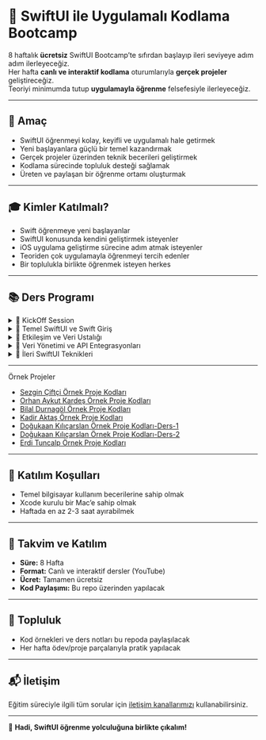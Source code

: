 # 🎉 SwiftUI ile Uygulamalı Kodlama Bootcamp

8 haftalık **ücretsiz** SwiftUI Bootcamp’te sıfırdan başlayıp ileri seviyeye adım adım ilerleyeceğiz.  
Her hafta **canlı ve interaktif kodlama** oturumlarıyla **gerçek projeler** geliştireceğiz.  
Teoriyi minimumda tutup **uygulamayla öğrenme** felsefesiyle ilerleyeceğiz.

---

## 🎯 Amaç
- SwiftUI öğrenmeyi kolay, keyifli ve uygulamalı hale getirmek  
- Yeni başlayanlara güçlü bir temel kazandırmak  
- Gerçek projeler üzerinden teknik becerileri geliştirmek  
- Kodlama sürecinde topluluk desteği sağlamak  
- Üreten ve paylaşan bir öğrenme ortamı oluşturmak  

---

## 🎓 Kimler Katılmalı?
- Swift öğrenmeye yeni başlayanlar  
- SwiftUI konusunda kendini geliştirmek isteyenler  
- iOS uygulama geliştirme sürecine adım atmak isteyenler  
- Teoriden çok uygulamayla öğrenmeyi tercih edenler  
- Bir toplulukla birlikte öğrenmek isteyen herkes  

---

## 📚 Ders Programı

<details>
<summary>📅 KickOff Session</summary>

- [🎥 Yayın Kaydı](https://www.youtube.com/live/hYk4lX6FPyE?si=L7kRzaObSj3S09Z7)
</details>

<details>
<summary>📅 Temel SwiftUI ve Swift Giriş</summary>

- [🎥 Ders-1 — Modern Programlamanın Temelleri](https://www.youtube.com/live/S7VwNftIrCo?si=nQekYnozekHYiVEj)  
- [🎥 Ders-2 — Olmazsa Olmaz OOP Mantığı](https://www.youtube.com/live/ikzdvQuMVM0?si=J1cZRvOlc4Jtjbfr)  
- [🎥 Ders-3 — Webinar: Anıl Taşkıran](https://www.youtube.com/live/wvCmC_TL9lw?si=ECxKFPHx3ewtnKfT)  
- [🎥 Ders-4 — SwiftLayout Tasarımı](https://www.youtube.com/live/VhRuVDSEgjQ?si=P0f9AO7wrXuanokY)   
</details>

<details>
<summary>📅 Etkileşim ve Veri Ustalığı</summary>

- [🎥 Ders-5 — Webinar: Meryem Şahin](https://www.youtube.com/live/5ZuxLxstTV0?si=OOxaerTsPZYIl4rV)  
- [🎥 Ders-6 — State Yönetimi](https://www.youtube.com/live/ox4PrP8my9w?si=djlJ947PHu2ZBgWP)
- [🎥 Ders-6 — Webinar: Fatih Durmaz](https://www.youtube.com/live/xdKtBMMFQGA?si=2WPOslVW9f-3E2B7)  
- [🎥 Ders-7 — SwiftUI’da Liste Tasarımı](https://www.youtube.com/live/SwNlopo9htQ?si=D9diqRoIbLnjEo8W)  
- [🎥 Ders-8 — MVVM Mimarisi](https://www.youtube.com/live/9MGiE1W7k_g?si=xxM9I8NV_AC2ta3J)  
- [🎥 Ders-9 — Formlar, Modallar ve Detay Sayfaları](https://www.youtube.com/live/UZluQSuwsaA?si=vltb5q7TJD2k6VW7)   
</details>

<details>
<summary>📅 Veri Yönetimi ve API Entegrasyonları</summary>

- [🎥 Ders-10 — UserDefaults Kullanımı](https://www.youtube.com/watch?v=6lnw6h12ZK0)  
- [🎥 Ders-11 — CoreData Kullanımı](https://www.youtube.com/watch?v=vROyiNw07ks)  
- [🎥 Ders-12 — URLSession Kullanımı](https://www.youtube.com/watch?v=V3O2bz0obvM)  
- [🎥 Ders-13 — API Tabanlı Listeleme](https://www.youtube.com/watch?v=5qQ1-qcgf7Q)  
</details>

<details>
<summary>📅 İleri SwiftUI Teknikleri</summary>

- [🎥 Ders-14 — Lokasyon Servisi ile Uygulamalar](https://www.youtube.com/watch?v=8gV5JyZP5XQ)  
- [🎥 Ders-15 — SwiftUI ile Widget Geliştirme](https://www.youtube.com/watch?v=wjHYxzuY2ls)  
</details>

---

<summary>Örnek Projeler</summary>

- [Sezgin Çiftçi Örnek Proje Kodları](Example-Projects/Sezgin-Ciftci)
- [Orhan Aykut Kardeş Örnek Proje Kodları](https://drive.google.com/drive/folders/1zh7fQKegnIpz_FDEd15s6Vz9WlDyLbfB?usp=share_link)
- [Bilal Durnagöl Örnek Proje Kodları](Example-Projects/Bilal-Durnagol)
- [Kadir Aktaş Örnek Proje Kodları](Example-Projects/Kadir-Aktas)
- [Doğukaan Kılıçarslan Örnek Proje Kodları-Ders-1](Example-Projects/Dogukaan-Kılıcarslan)
- [Doğukaan Kılıçarslan Örnek Proje Kodları-Ders-2](Example-Projects/Dogukaan-Kılıcarslan-2)
- [Erdi Tuncalp Örnek Proje Kodları](Example-Projects/Erdi-Tuncalp)

</details>

---

## 📌 Katılım Koşulları
- Temel bilgisayar kullanım becerilerine sahip olmak  
- Xcode kurulu bir Mac’e sahip olmak  
- Haftada en az 2-3 saat ayırabilmek  

---

## 📅 Takvim ve Katılım
- **Süre:** 8 Hafta  
- **Format:** Canlı ve interaktif dersler (YouTube)  
- **Ücret:** Tamamen ücretsiz  
- **Kod Paylaşımı:** Bu repo üzerinden yapılacak  

---

## 🤝 Topluluk
- Kod örnekleri ve ders notları bu repoda paylaşılacak  
- Her hafta ödev/proje parçalarıyla pratik yapılacak  

---

## 📬 İletişim
Eğitim süreciyle ilgili tüm sorular için [iletişim kanallarımızı](https://lodos.sh/event/15511608891682461095/details) kullanabilirsiniz.

---

🚀 **Hadi, SwiftUI öğrenme yolculuğuna birlikte çıkalım!**












